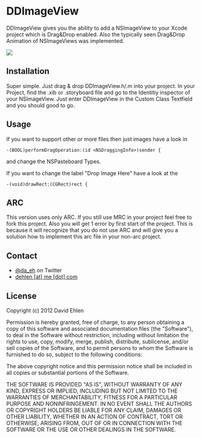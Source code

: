 DDImageView
====

DDImageView gives you the ability to add a NSImageView to your Xcode project which is Drag&Drop enabled. Also the typically seen Drag&Drop Animation of NSImageViews was implemented.

<img src="http://img840.imageshack.us/img840/9236/bildschirmfoto20121107u.png" />

## Installation

Super simple. Just drag & drop DDImageView.h/.m into your project. In your Project, find the .xib or .storyboard file and go to the Identitiy inspector of your NSImageView. Just enter DDImageView in the Custom Class Textfield and you should good to go.

## Usage

If you want to support other or more files then just images have a look in 
```
-(BOOL)performDragOperation:(id <NSDraggingInfo>)sender {
```
and change the NSPasteboard Types.

If you want to change the label "Drop Image Here" have a look at the
```
-(void)drawRect:(CGRect)rect {
```
## ARC

This version uses only ARC. If you still use MRC in your project feel free to fork this project. Also you will get 1 error by first start of the project. This is because it will recognize that you do not use ARC and will give you a solution how to implement this arc file in your non-arc project.

## Contact

* [@da_eh](https://twitter.com/da_eh) on Twitter
* <a href="mailTo:dehlen@me.com">dehlen [at] me [dot] com</a>

## License

Copyright (c) 2012 David Ehlen

Permission is hereby granted, free of charge, to any person obtaining a copy
of this software and associated documentation files (the "Software"), to deal
in the Software without restriction, including without limitation the rights
to use, copy, modify, merge, publish, distribute, sublicense, and/or sell
copies of the Software, and to permit persons to whom the Software is
furnished to do so, subject to the following conditions:

The above copyright notice and this permission notice shall be included in
all copies or substantial portions of the Software.

THE SOFTWARE IS PROVIDED "AS IS", WITHOUT WARRANTY OF ANY KIND, EXPRESS OR
IMPLIED, INCLUDING BUT NOT LIMITED TO THE WARRANTIES OF MERCHANTABILITY,
FITNESS FOR A PARTICULAR PURPOSE AND NONINFRINGEMENT. IN NO EVENT SHALL THE
AUTHORS OR COPYRIGHT HOLDERS BE LIABLE FOR ANY CLAIM, DAMAGES OR OTHER
LIABILITY, WHETHER IN AN ACTION OF CONTRACT, TORT OR OTHERWISE, ARISING FROM,
OUT OF OR IN CONNECTION WITH THE SOFTWARE OR THE USE OR OTHER DEALINGS IN
THE SOFTWARE.